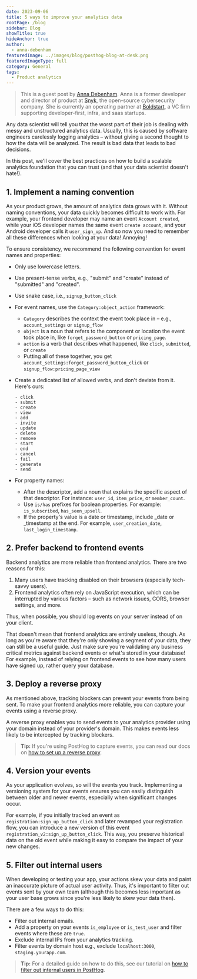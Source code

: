 ```yaml
---
date: 2023-09-06
title: 5 ways to improve your analytics data
rootPage: /blog
sidebar: Blog
showTitle: true
hideAnchor: true
author:
  - anna-debenham
featuredImage: ../images/blog/posthog-blog-at-desk.png
featuredImageType: full
category: General
tags:
  - Product analytics
---
```


> This is a guest post by [Anna Debenham](https://www.linkedin.com/in/anna-debenham/). Anna is a former developer and director of product at [Snyk](https://snyk.io/), the open-source cybersecurity company. She is currently an operating partner at [Boldstart](https://boldstart.vc/), a VC firm supporting developer-first, infra, and saas startups. 

Any data scientist will tell you that the worst part of their job is dealing with messy and unstructured analytics data. Usually, this is caused by software engineers carelessly logging analytics – without giving a second thought to how the data will be analyzed. The result is bad data that leads to bad decisions.

In this post, we'll cover the best practices on how to build a scalable analytics foundation that you can trust (and that your data scientist doesn't hate!).

## 1. Implement a naming convention

As your product grows, the amount of analytics data grows with it. Without naming conventions, your data quickly becomes difficult to work with. For example, your frontend developer may name an event `Account created`, while your iOS developer names the same event `create account`, and your Android developer calls it `user_sign_up`. And so now you need to remember all these differences when looking at your data! Annoying!

To ensure consistency, we recommend the following convention for event names and properties:

- Only use lowercase letters.

- Use present-tense verbs, e.g., "submit" and "create" instead of "submitted" and "created".

- Use snake case, i.e., `signup_button_click`

- For event names, use the `Category:object_action` framework:
  - `Category` describes the context the event took place in – e.g., `account_settings` or `signup_flow` 
  - `object` is a noun that refers to the component or location the event took place in, like `forget_password_button` or `pricing_page`.
  - `action` is a verb that describes what happened, like `click`, `submitted`, or `create`
  - Putting all of these together, you get `account_settings:forget_password_button_click` or `signup_flow:pricing_page_view`

- Create a dedicated list of allowed verbs, and don't deviate from it. Here's ours:
  ```
  - click
  - submit
  - create
  - view
  - add
  - invite
  - update
  - delete
  - remove
  - start
  - end
  - cancel
  - fail
  - generate
  - send
  ```

- For property names:
  - After the descriptor, add a noun that explains the specific aspect of that descriptor. For instance: `user_id`, `item_price`, or `member_count`.
  - Use `is/has` prefixes for boolean properties. For example: `is_subscribed`, `has_seen_upsell`.
  - If the property's value is a date or timestamp, include _date or _timestamp at the end. For example, `user_creation_date`, `last_login_timestamp`.

## 2. Prefer backend to frontend events

Backend analytics are more reliable than frontend analytics. There are two reasons for this:

1. Many users have tracking disabled on their browsers (especially tech-savvy users).
2. Frontend analytics often rely on JavaScript execution, which can be interrupted by various factors – such as network issues, CORS, browser settings, and more.

Thus, when possible, you should log events on your server instead of on your client.

That doesn't mean that frontend analytics are entirely useless, though. As long as you're aware that they're only showing a segment of your data, they can still be a useful guide. Just make sure you're validating any business critical metrics against backend events or what's stored in your database! For example, instead of relying on frontend events to see how many users have signed up, rather query your database.

## 3. Deploy a reverse proxy

As mentioned above, tracking blockers can prevent your events from being sent. To make your frontend analytics more reliable, you can capture your events using a reverse proxy.

A reverse proxy enables you to send events to your analytics provider using your domain instead of your provider's domain. This makes events less likely to be intercepted by tracking blockers.

> **Tip:** If you're using PostHog to capture events, you can read our docs on [how to set up a reverse proxy](https://posthog.com/docs/advanced/proxy).

## 4. Version your events

As your application evolves, so will the events you track. Implementing a versioning system for your events ensures you can easily distinguish between older and newer events, especially when significant changes occur.

For example, if you initially tracked an event as `registration:sign_up_button_click` and 
later revamped your registration flow, you can introduce a new version of this event `registration_v2:sign_up_button_click`. This way, you preserve historical data on the old event while making it easy to compare the impact of your new changes.

## 5. Filter out internal users

When developing or testing your app, your actions skew your data and paint an inaccurate picture of actual user activity. Thus, it's important to filter out events sent by your own team (although this becomes less important as your user base grows since you're less likely to skew your data then).

There are a few ways to do this:

- Filter out internal emails.
- Add a property on your events `is_employee` or `is_test_user` and filter events where these are `true`.
- Exclude internal IPs from your analytics tracking.
- Filter events by domain host e.g., exclude `localhost:3000`, `staging.yourapp.com`.

> **Tip:** For a detailed guide on how to do this, see our tutorial on [how to filter out internal users in PostHog](https://posthog.com/tutorials/filter-internal-users).
